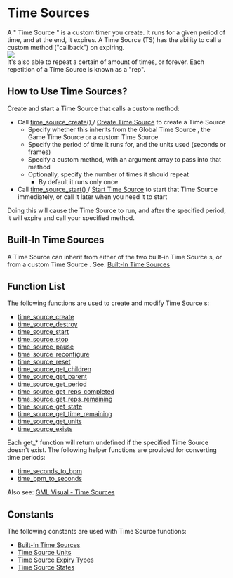 # Time Sources

A " Time Source " is a custom timer you create. It runs for a given
period of time, and at the end, it expires. A Time Source (TS) has the
ability to call a custom method ("callback") on expiring.  
![](https://gms.magecorn.com/Manual/assets/Images/Scripting_Reference/GML/Reference/Time_Sources/time_sources_flow.png)  
It's also able to repeat a certain of amount of times, or forever. Each
repetition of a Time Source is known as a "rep".

## How to Use Time Sources?

Create and start a Time Source that calls a custom method:

-   Call [ time_source_create() ](time_source_create) / [Create Time
    Source](../../../Drag_And_Drop/Drag_And_Drop_Reference/Time_Sources/Create_Time_Source)
    to create a Time Source
    -   Specify whether this inherits from the Global Time Source , the
        Game Time Source or a custom Time Source
    -   Specify the period of time it runs for, and the units used
        (seconds or frames)
    -   Specify a custom method, with an argument array to pass into
        that method
    -   Optionally, specify the number of times it should repeat
        -   By default it runs only once
-   Call [ time_source_start() ](time_source_start) / [Start Time
    Source](../../../Drag_And_Drop/Drag_And_Drop_Reference/Time_Sources/Start_Time_Source)
    to start that Time Source immediately, or call it later when you
    need it to start

Doing this will cause the Time Source to run, and after the specified
period, it will expire and call your specified method.

## Built-In Time Sources

A Time Source can inherit from either of the two built-in Time Source s,
or from a custom Time Source . See: [Built-In Time
Sources](Built_In_Time_Sources)

## Function List

The following functions are used to create and modify Time Source s:

-   [time_source_create](time_source_create)
-   [time_source_destroy](time_source_destroy)
-   [time_source_start](time_source_start)
-   [time_source_stop](time_source_stop)
-   [time_source_pause](time_source_pause)
-   [time_source_reconfigure](time_source_reconfigure)
-   [time_source_reset](time_source_reset)
-   [time_source_get_children](time_source_get_children)
-   [time_source_get_parent](time_source_get_parent)
-   [time_source_get_period](time_source_get_period)
-   [time_source_get_reps_completed](time_source_get_reps_completed)
-   [time_source_get_reps_remaining](time_source_get_reps_remaining)
-   [time_source_get_state](time_source_get_state)
-   [time_source_get_time_remaining](time_source_get_time_remaining)
-   [time_source_get_units](time_source_get_units)
-   [time_source_exists](time_source_exists)

Each get\_\* function will return undefined if the specified Time Source
doesn't exist. The following helper functions are provided for
converting time periods:

-   [time_seconds_to_bpm](time_seconds_to_bpm)
-   [time_bpm_to_seconds](time_bpm_to_seconds)

Also see: [GML Visual - Time
Sources](../../../Drag_And_Drop/Drag_And_Drop_Reference/Time_Sources/Time_Sources_(GML_Visual))

## Constants

The following constants are used with Time Source functions:

-   [Built-In Time Sources](Built_In_Time_Sources)
-   [Time Source Units](Time_Source_Units)
-   [Time Source Expiry Types](Time_Source_Expiry_Types)
-   [Time Source States](Time_Source_States)
